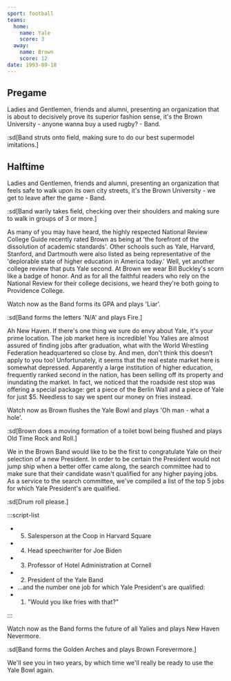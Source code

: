 ```yaml
---
sport: football
teams:
  home:
    name: Yale
    score: 3
  away:
    name: Brown
    score: 12
date: 1993-09-18
---
```


## Pregame

Ladies and Gentlemen, friends and alumni, presenting an organization that is about to decisively prove its superior fashion sense, it's the Brown University - anyone wanna buy a used rugby? - Band.

:sd[Band struts onto field, making sure to do our best supermodel imitations.]

## Halftime

Ladies and Gentlemen, friends and alumni, presenting an organization that feels safe to walk upon its own city streets, it's the Brown University - we get to leave after the game - Band.

:sd[Band warily takes field, checking over their shoulders and making sure to walk in groups of 3 or more.]

As many of you may have heard, the highly respected National Review College Guide recently rated Brown as being at 'the forefront of the dissolution of academic standards'. Other schools such as Yale, Harvard, Stanford, and Dartmouth were also listed as being representative of the 'deplorable state of higher education in America today.' Well, yet another college review that puts Yale second. At Brown we wear Bill Buckley's scorn like a badge of honor. And as for all the faithful readers who rely on the National Review for their college decisions, we heard they're both going to Providence College.

Watch now as the Band forms its GPA and plays 'Liar'.

:sd[Band forms the letters 'N/A' and plays Fire.]

Ah New Haven. If there's one thing we sure do envy about Yale, it's your prime location. The job market here is incredible! You Yalies are almost assured of finding jobs after graduation, what with the World Wrestling Federation headquartered so close by. And men, don't think this doesn't apply to you too! Unfortunately, it seems that the real estate market here is somewhat depressed. Apparently a large institution of higher education, frequently ranked second in the nation, has been selling off its property and inundating the market. In fact, we noticed that the roadside rest stop was offering a special package: get a piece of the Berlin Wall and a piece of Yale for just $5. Needless to say we spent our money on fries instead.

Watch now as Brown flushes the Yale Bowl and plays 'Oh man - what a hole'.

:sd[Brown does a moving formation of a toilet bowl being flushed and plays Old Time Rock and Roll.]

We in the Brown Band would like to be the first to congratulate Yale on their selection of a new President. In order to be certain the President would not jump ship when a better offer came along, the search committee had to make sure that their candidate wasn't qualified for any higher paying jobs. As a service to the search committee, we've compiled a list of the top 5 jobs for which Yale President's are qualified.

:sd[Drum roll please.]

:::script-list

- 5. Salesperson at the Coop in Harvard Square
- 4. Head speechwriter for Joe Biden
- 3. Professor of Hotel Administration at Cornell
- 2. President of the Yale Band
- ...and the number one job for which Yale President's are qualified:
- 1. "Would you like fries with that?"

:::

Watch now as the Band forms the future of all Yalies and plays New Haven Nevermore.

:sd[Band forms the Golden Arches and plays Brown Forevermore.]

We'll see you in two years, by which time we'll really be ready to use the Yale Bowl again.
